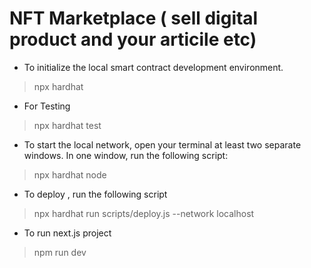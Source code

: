 # NFT Marketplace ( sell digital product and your articile etc)

* To initialize the local smart contract development environment.
 
 > npx hardhat

* For Testing
> npx hardhat test

* To start the local network, open your terminal at least two separate windows. In one window, run the following script:
> npx hardhat node

* To deploy , run the following script
> npx hardhat run scripts/deploy.js --network localhost

* To run next.js project 
> npm run dev
